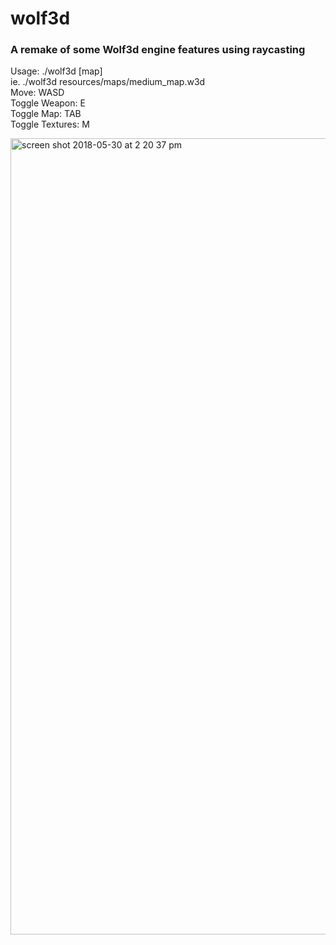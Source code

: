 # wolf3d
### A remake of some Wolf3d engine features using raycasting

Usage: ./wolf3d [map]  
ie. ./wolf3d resources/maps/medium_map.w3d  
Move: WASD  
Toggle Weapon: E  
Toggle Map: TAB  
Toggle Textures: M  

<img width="1274" alt="screen shot 2018-05-30 at 2 20 37 pm" src="https://user-images.githubusercontent.com/18608979/40748703-255d2c60-6416-11e8-930e-b643a97341c3.png">
